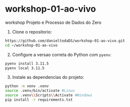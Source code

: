 # workshop-01-ao-vivo
workshop Projeto e Processo de Dados do Zero

1. Clone o repositorio: 
```bash
https://github.com/danieltodaDS/workshop-01-ao-vivo.git
cd ~/workshop-01-ao-vivo
```

2. Configure a versao correta do Python com `pyenv`: 
```bash
pyenv install 3.11.5
pyenv local 3.11.5
```

3. Instale as dependencias do projeto: 
```bash
python -m venv .venv
source .venv/bin/activate #Linux
source .venv\\Scripts\\Activate #Windows
pip install -r requirements.txt
```